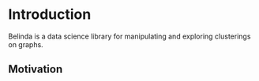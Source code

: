 # Introduction

Belinda is a data science library for manipulating and exploring clusterings
on graphs.

## Motivation